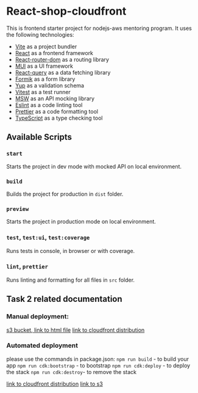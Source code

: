 # React-shop-cloudfront

This is frontend starter project for nodejs-aws mentoring program. It uses the following technologies:

- [Vite](https://vitejs.dev/) as a project bundler
- [React](https://beta.reactjs.org/) as a frontend framework
- [React-router-dom](https://reactrouterdotcom.fly.dev/) as a routing library
- [MUI](https://mui.com/) as a UI framework
- [React-query](https://react-query-v3.tanstack.com/) as a data fetching library
- [Formik](https://formik.org/) as a form library
- [Yup](https://github.com/jquense/yup) as a validation schema
- [Vitest](https://vitest.dev/) as a test runner
- [MSW](https://mswjs.io/) as an API mocking library
- [Eslint](https://eslint.org/) as a code linting tool
- [Prettier](https://prettier.io/) as a code formatting tool
- [TypeScript](https://www.typescriptlang.org/) as a type checking tool

## Available Scripts

### `start`

Starts the project in dev mode with mocked API on local environment.

### `build`

Builds the project for production in `dist` folder.

### `preview`

Starts the project in production mode on local environment.

### `test`, `test:ui`, `test:coverage`

Runs tests in console, in browser or with coverage.

### `lint`, `prettier`

Runs linting and formatting for all files in `src` folder.

## Task 2 related documentation

### Manual deployment: 
[s3 bucket, link to html file](https://nodejs-aws-shop-react-of-katia.s3.eu-central-1.amazonaws.com/index.html)
[link to cloudfront distribution](https://d32lk59z1xiv4h.cloudfront.net/)

### Automated deployment
please use the commands in package.json:
```npm run build```  - to  build your app 
```npm run cdk:bootstrap``` - to bootstrap
```npm run cdk:deploy``` - to deploy the stack
```npm run cdk:destroy```- to remove the stack

[link to cloudfront distribution](https://d2gmu8nozl73rk.cloudfront.net)
[link to s3](https://online-shop-bucket-of-katia.s3.eu-central-1.amazonaws.com/)
